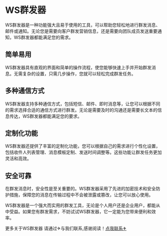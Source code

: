 # WS群发器

WS群发器是一种功能强大且易于使用的工具，可以帮助您轻松地进行群发消息、邮件或通知。无论您是需要向客户群发营销信息，还是需要向团队成员发送重要通知，WS群发器都能满足您的需求。

## 简单易用

WS群发器具有直观的界面和简单的操作流程，使您能够快速上手并开始群发消息。无需复杂的设置，只需几步操作，您就可以轻松完成群发任务。

## 多种通信方式

WS群发器支持多种通信方式，包括短信、邮件、即时消息等，让您可以根据不同的需求选择合适的通信方式进行群发。无论是需要及时的沟通还是需要长文本的信息传达，WS群发器都能满足您的要求。

## 定制化功能

WS群发器还提供了丰富的定制化功能，您可以根据自己的需求进行个性化设置，包括收件人列表管理、消息模板定制、发送时间调整等。这些功能让群发任务更加灵活和高效。

## 安全可靠

在群发消息时，安全性是至关重要的。WS群发器采用了先进的加密技术和安全防护措施，保障您的消息在传输过程中不会被泄露或篡改，让您可以放心使用。

WS群发器是一个强大而实用的群发工具，无论是个人用户还是企业用户，都能从中受益。如果您有群发需求，不妨试试WS群发器，它一定能为您带来便利和效率。

更多关于WS群发器 请通过✈与我们联系,感谢阅读！[点我联系✈](https://www.k02.cc)
